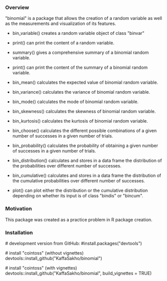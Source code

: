 
### Overview

"binomial" is a package that allows the creation of a random variable as well as the measurements and visualization of its features. 

-   bin\_variable() creates a random variable object of class "binvar"

-   print() can print the content of a random variable.

-   summary() gives a comprehensive summary of a binomial random variable.

-   print() can print the content of the summary of a binomial random variable.

-   bin\_mean() calculates the expected value of binomial random variable.

-   bin\_variance() calculates the variance of binomial random variable.

-   bin\_mode() calculates the mode of binomial random variable.

-   bin\_skewness() calculates the skewness of binomial random variable.

-   bin\_kurtosis() calculates the kurtosis of binomial random variable.

-   bin\_choose() calculates the different possible combinations of a given number of successes in a given number of trials.

-   bin\_probability() calculates the probability of obtaining a given number of successes in a given number of trials.

-   bin\_distribution() calculates and stores in a data frame the distribution of the probabilities over different number of successes.

-   bin\_cumulative() calculates and stores in a data frame the distribution of the cumulative probabilities over different number of successes.

-   plot() can plot either the distribution or the cumulative distribution depending on whether its input is of class "bindis" or "bincum".


### Motivation

This package was created as a practice problem in R package creation.

### Installation

\# development version from GitHub: \#install.packages("devtools")

\# install "cointoss" (without vignettes) devtools::install\_github("KaffaSakho/binomial")

\# install "cointoss" (with vignettes) devtools::install\_github("KaffaSakho/binomial", build\_vignettes = TRUE)
